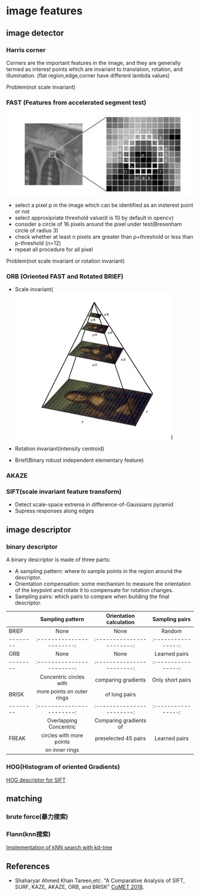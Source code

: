 # image features

## image detector

### Harris corner
Corners are the important features in the image, and they are generally termed as interest points which are invariant to translation, rotation, and illumination. (flat region,edge,corner have different lambda values)

Problem(not scale invariant)

### FAST (Features from accelerated segment test)

![pixel](fast.png)
- select a pixel p in the image which can be identified as an insterest point or not 
- select approxipriate threshold value(it is 10 by default in opencv)
- consider a circle of 16 pixels around the pixel under test(Bresenham circle of radius 3)
- check whether at least n pixels are greater than p+threshold or less than p-threshold (n=12)
- repeat all procedure for all pixel

Problem(not scale invariant or rotation invariant)

### ORB (Oriented FAST and Rotated BRIEF)

- Scale invariant(![Pyramid](orb.png))
- Rotation invariant(intensity centroid)

- Brief(Binary robust independent elementary feature)

### AKAZE

### SIFT(scale invariant feature transform)

- Detect scale-space extrema in difference-of-Gaussians pyramid
- Supress responses along edges



## image descriptor

### binary descriptor
A binary descriptor is made of three parts:
- A sampling pattern: where to sample points in the region around the descriptor.
- Orientation compensation: some mechanism to measure the orientation of the keypoint and rotate it to compensate for rotation changes.
- Sampling pairs: which pairs to compare when building the final descriptor.

|        | Sampling pattern             | Orientation calculation | Sampling pairs     |  
| -------- | :-----------------------:  | :-----------------------: | :----------------: |
| BRIEF  |       None                   |           None          |       Random       |
| -------- | :-----------------------:  | :-----------------------: | :----------------: |
| ORB    |       None                   |           None          |    Learned pairs   |
| -------- | :-----------------------:  | :-----------------------: | :----------------: |
|        | Concentric circles with      | comparing gradients     |    Only short pairs|
| BRISK  | more points on outer rings   | of long pairs           |                    |
| -------- | :-----------------------:  | :-----------------------: | :----------------: |
|        | Overlapping Concentric       |Comparing gradients of   |                    |
| FREAK  | circles with more points     |preselected 45 pairs     |     Learned pairs  |
|        | on inner rings               |                         |                    |



### HOG(Histogram of oriented Gradients)

[HOG descriptor for SIFT](https://gilscvblog.com/2013/08/18/a-short-introduction-to-descriptors/)


## matching

### brute force(暴力搜索)

### Flann(knn搜索)
[Implementation of kNN search with kd-tree](https://github.com/wanghaichuan941221/robotics/tree/master/dataStructure/tree/kd_tree)

## References
- Shaharyar Ahmed Khan Tareen,etc. "A Comparative Analysis of SIFT, SURF, KAZE,
    AKAZE, ORB, and BRISK" [CoMET 2018](https://ieeexplore.ieee.org/stamp/stamp.jsp?tp=&arnumber=8346440).
